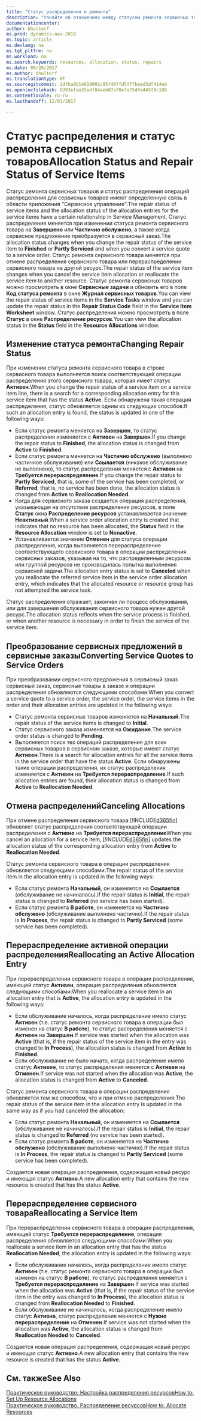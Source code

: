 ```yaml
---
title: "Статус распределения и ремонта"
description: "Узнайте об отношениях между статусом ремонта сервисных товаров и статусом распределения операций распределения для них."
documentationcenter: 
author: bholtorf
ms.prod: dynamics-nav-2018
ms.topic: article
ms.devlang: na
ms.tgt_pltfrm: na
ms.workload: na
ms.search.keywords: resources, allocation, status, repairs
ms.date: 08/28/2017
ms.author: bholtorf
ms.translationtype: HT
ms.sourcegitcommit: 1dfba8b14019991c95f40ffd5f7fbaed5df414eb
ms.openlocfilehash: 0393efaa35adf84aeb87a70e7a754fe445f9c186
ms.contentlocale: ru-ru
ms.lasthandoff: 12/01/2017

---
```

# <a name="allocation-status-and-repair-status-of-service-items"></a><span data-ttu-id="eec6f-103">Статус распределения и статус ремонта сервисных товаров</span><span class="sxs-lookup"><span data-stu-id="eec6f-103">Allocation Status and Repair Status of Service Items</span></span>
<span data-ttu-id="eec6f-104">Статус ремонта сервисных товаров и статус распределения операций распределения для сервисных товаров имеют определенную связь в области приложения "Сервисное управление".</span><span class="sxs-lookup"><span data-stu-id="eec6f-104">The repair status of service items and the allocation status of the allocation entries for the service items have a certain relationship in Service Management.</span></span> <span data-ttu-id="eec6f-105">Статус распределения меняется при изменении статуса ремонта сервисного товара на **Завершено** или **Частично обслужено**, а также когда сервисное предложение преобразуется в сервисный заказ.</span><span class="sxs-lookup"><span data-stu-id="eec6f-105">The allocation status changes when you change the repair status of the service item to **Finished** or **Partly Serviced** and when you convert a service quote to a service order.</span></span> <span data-ttu-id="eec6f-106">Статус ремонта сервисного товара меняется при отмене распределения сервисного товара или перераспределении сервисного товара на другой ресурс.</span><span class="sxs-lookup"><span data-stu-id="eec6f-106">The repair status of the service item changes when you cancel the service item allocation or reallocate the service item to another resource.</span></span> <span data-ttu-id="eec6f-107">Статус ремонта сервисных товаров можно просмотреть в окне **Сервисные задачи** и обновить его в поле **Код статуса ремонта** в окне **Журнал сервисных товаров**.</span><span class="sxs-lookup"><span data-stu-id="eec6f-107">You can view the repair status of service items in the **Service Tasks** window and you can update the repair status in the **Repair Status Code** field in the **Service Item Worksheet** window.</span></span> <span data-ttu-id="eec6f-108">Статус распределения можно просмотреть в поле **Статус** в окне **Распределение ресурсов**.</span><span class="sxs-lookup"><span data-stu-id="eec6f-108">You can view the allocation status in the **Status** field in the **Resource Allocations** window.</span></span>  
  
## <a name="changing-repair-status"></a><span data-ttu-id="eec6f-109">Изменение статуса ремонта</span><span class="sxs-lookup"><span data-stu-id="eec6f-109">Changing Repair Status</span></span>  
<span data-ttu-id="eec6f-110">При изменении статуса ремонта сервисного товара в строке сервисного товара выполняется поиск соответствующей операции распределения этого сервисного товара, которая имеет статус **Активен**.</span><span class="sxs-lookup"><span data-stu-id="eec6f-110">When you change the repair status of a service item on a service item line, there is a search for a corresponding allocation entry for this service item that has the status **Active**.</span></span> <span data-ttu-id="eec6f-111">Если обнаружена такая операция распределения, статус обновляется одним из следующих способов:</span><span class="sxs-lookup"><span data-stu-id="eec6f-111">If such an allocation entry is found, the status is updated in one of the following ways:</span></span>  
  
* <span data-ttu-id="eec6f-112">Если статус ремонта меняется на **Завершен**, то статус распределения изменяется с **Активен** на **Завершен**.</span><span class="sxs-lookup"><span data-stu-id="eec6f-112">If you change the repair status to **Finished**, the allocation status is changed from **Active** to **Finished**.</span></span>  
* <span data-ttu-id="eec6f-113">Если статус ремонта меняется на **Частично обслужено** (выполнено частичное обслуживание) или **Ссылается** (никакое обслуживание не выполнено), то статус распределения меняется с **Активен** на **Требуется перераспределение**.</span><span class="sxs-lookup"><span data-stu-id="eec6f-113">If you change the repair status to **Partly Serviced**, that is, some of the service has been completed, or **Referred**, that is, no service has been done, the allocation status is changed from **Active** to **Reallocation Needed**.</span></span>  
* <span data-ttu-id="eec6f-114">Когда для сервисного заказа создается операция распределения, указывающая на отсутствие распределения ресурсов, в поле **Статус** окна **Распределение ресурсов** устанавливается значение **Неактивный**.</span><span class="sxs-lookup"><span data-stu-id="eec6f-114">When a service order allocation entry is created that indicates that no resource has been allocated, the **Status** field in the **Resource Allocation** window is set to **Nonactive**.</span></span>  
* <span data-ttu-id="eec6f-115">Устанавливается значение **Отменен** для статуса операции распределения, когда выполняется перераспределение соответствующего сервисного товара в операции распределения сервисных заказов, указывая на то, что распределенным ресурсом или группой ресурсов не производилась попытка выполнения сервисной задачи.</span><span class="sxs-lookup"><span data-stu-id="eec6f-115">The allocation entry status is set to **Canceled** when you reallocate the referred service item in the service order allocation entry, which indicates that the allocated resource or resource group has not attempted the service task.</span></span>  
  
<span data-ttu-id="eec6f-116">Статус распределения отражает, закончен ли процесс обслуживания, или для завершения обслуживания сервисного товара нужен другой ресурс.</span><span class="sxs-lookup"><span data-stu-id="eec6f-116">The allocation status reflects when the service process is finished, or when another resource is necessary in order to finish the service of the service item.</span></span>  
  
## <a name="converting-service-quotes-to-service-orders"></a><span data-ttu-id="eec6f-117">Преобразование сервисных предложений в сервисные заказы</span><span class="sxs-lookup"><span data-stu-id="eec6f-117">Converting Service Quotes to Service Orders</span></span>  
<span data-ttu-id="eec6f-118">При преобразовании сервисного предложения в сервисный заказ сервисный заказ, сервисные товары в заказе и операции распределения обновляются следующими способами:</span><span class="sxs-lookup"><span data-stu-id="eec6f-118">When you convert a service quote to a service order, the service order, the service items in the order and their allocation entries are updated in the following ways:</span></span>  
  
* <span data-ttu-id="eec6f-119">Статус ремонта сервисных товаров изменяется на **Начальный**.</span><span class="sxs-lookup"><span data-stu-id="eec6f-119">The repair status of the service items is changed to **Initial**.</span></span>  
* <span data-ttu-id="eec6f-120">Статус сервисного заказа изменяется на **Ожидание**.</span><span class="sxs-lookup"><span data-stu-id="eec6f-120">The service order status is changed to **Pending**.</span></span>  
* <span data-ttu-id="eec6f-121">Выполняется поиск тех операций распределения для всех сервисных товаров в сервисном заказе, которые имеют статус **Активен**.</span><span class="sxs-lookup"><span data-stu-id="eec6f-121">There is a search for allocation entries for all the service items in the service order that have the status **Active**.</span></span> <span data-ttu-id="eec6f-122">Если обнаружены такие операции распределения, их статус распределения изменяется с **Активен** на **Требуется перераспределение**.</span><span class="sxs-lookup"><span data-stu-id="eec6f-122">If such allocation entries are found, their allocation status is changed from **Active** to **Reallocation Needed**.</span></span>  
  
## <a name="canceling-allocations"></a><span data-ttu-id="eec6f-123">Отмена распределений</span><span class="sxs-lookup"><span data-stu-id="eec6f-123">Canceling Allocations</span></span>  
<span data-ttu-id="eec6f-124">При отмене распределения сервисного товара [!INCLUDE[d365fin](includes/d365fin_md.md)] обновляет статус распределения соответствующей операции распределения с **Активно** на **Требуется перераспределение**</span><span class="sxs-lookup"><span data-stu-id="eec6f-124">When you cancel an allocation for a service item, [!INCLUDE[d365fin](includes/d365fin_md.md)] updates the allocation status of the corresponding allocation entry from **Active** to **Reallocation Needed**.</span></span>

<span data-ttu-id="eec6f-125">Статус ремонта сервисного товара в операции распределения обновляется следующими способами:</span><span class="sxs-lookup"><span data-stu-id="eec6f-125">The repair status of the service item in the allocation entry is updated in the following ways:</span></span>  
  
* <span data-ttu-id="eec6f-126">Если статус ремонта **Начальный**, он изменяется на **Ссылается** (обслуживание не начиналось).</span><span class="sxs-lookup"><span data-stu-id="eec6f-126">If the repair status is **Initial**, the repair status is changed to **Referred** (no service has been started).</span></span>  
* <span data-ttu-id="eec6f-127">Если статус ремонта **В работе**, он изменяется на **Частично обслужено** (обслуживание выполнено частично).</span><span class="sxs-lookup"><span data-stu-id="eec6f-127">If the repair status is **In Process**, the repair status is changed to **Partly Serviced** (some service has been completed).</span></span>  
  
## <a name="reallocating-an-active-allocation-entry"></a><span data-ttu-id="eec6f-128">Перераспределение активной операции распределения</span><span class="sxs-lookup"><span data-stu-id="eec6f-128">Reallocating an Active Allocation Entry</span></span>  
<span data-ttu-id="eec6f-129">При перераспределении сервисного товара в операции распределения, имеющей статус **Активен**, операция распределения обновляется следующими способами:</span><span class="sxs-lookup"><span data-stu-id="eec6f-129">When you reallocate a service item in an allocation entry that is **Active**, the allocation entry is updated in the following ways:</span></span>  
  
* <span data-ttu-id="eec6f-130">Если обслуживание началось, когда распределение имело статус **Активен** (т.е. статус ремонта сервисного товара в операции был изменен на статус **В работе**), то статус распределения меняется с **Активен** на **Завершен**.</span><span class="sxs-lookup"><span data-stu-id="eec6f-130">If service was started when the allocation was **Active** (that is, if the repair status of the service item in the entry was changed to **In Process**), the allocation status is changed from **Active** to **Finished**.</span></span>  
* <span data-ttu-id="eec6f-131">Если обслуживание не было начато, когда распределение имело статус **Активен**, то статус распределения меняется с **Активен** на **Отменен**.</span><span class="sxs-lookup"><span data-stu-id="eec6f-131">If service was not started when the allocation was **Active**, the allocation status is changed from **Active** to **Canceled**.</span></span>  
  
<span data-ttu-id="eec6f-132">Статус ремонта сервисного товара в операции распределения обновляется тем же способом, что и при отмене распределения:</span><span class="sxs-lookup"><span data-stu-id="eec6f-132">The repair status of the service item in the allocation entry is updated in the same way as if you had canceled the allocation:</span></span>  
  
* <span data-ttu-id="eec6f-133">Если статус ремонта **Начальный**, он изменяется на **Ссылается** (обслуживание не начиналось).</span><span class="sxs-lookup"><span data-stu-id="eec6f-133">If the repair status is **Initial**, the repair status is changed to **Referred** (no service has been started).</span></span>  
* <span data-ttu-id="eec6f-134">Если статус ремонта **В работе**, он изменяется на **Частично обслужено** (обслуживание выполнено частично).</span><span class="sxs-lookup"><span data-stu-id="eec6f-134">If the repair status is **In Process**, the repair status is changed to **Partly Serviced** (some service has been completed).</span></span>  
  
<span data-ttu-id="eec6f-135">Создается новая операция распределения, содержащая новый ресурс и имеющая статус **Активно**.</span><span class="sxs-lookup"><span data-stu-id="eec6f-135">A new allocation entry that contains the new resource is created that has the status **Active**.</span></span>  
  
## <a name="reallocating-a-service-item"></a><span data-ttu-id="eec6f-136">Перераспределение сервисного товара</span><span class="sxs-lookup"><span data-stu-id="eec6f-136">Reallocating a Service Item</span></span>  
<span data-ttu-id="eec6f-137">При перераспределении сервисного товара в операции распределения, имеющей статус **Требуется перераспределение**, операция распределения обновляется следующими способами:</span><span class="sxs-lookup"><span data-stu-id="eec6f-137">When you reallocate a service item in an allocation entry that has the status **Reallocation Needed**, the allocation entry is updated in the following ways:</span></span>  
  
* <span data-ttu-id="eec6f-138">Если обслуживание началось, когда распределение имело статус **Активен** (т.е. статус ремонта сервисного товара в операции был изменен на статус **В работе**), то статус распределения меняется с **Требуется перераспределение** на **Завершен**.</span><span class="sxs-lookup"><span data-stu-id="eec6f-138">If service was started when the allocation was **Active** (that is, if the repair status of the service item in the entry was changed to **In Process**), the allocation status is changed from **Reallocation Needed** to **Finished**.</span></span>  
* <span data-ttu-id="eec6f-139">Если обслуживание не начиналось, когда распределение имело статус **Активна**, статус распределения меняется с **Нужно перераспределение** на **Отменен**.</span><span class="sxs-lookup"><span data-stu-id="eec6f-139">If service was not started when the allocation was **Active**, the allocation status is changed from **Reallocation Needed** to **Canceled**.</span></span>  
  
<span data-ttu-id="eec6f-140">Создается новая операция распределения, содержащая новый ресурс и имеющая статус **Активно**.</span><span class="sxs-lookup"><span data-stu-id="eec6f-140">A new allocation entry that contains the new resource is created that has the status **Active**.</span></span>  
  
## <a name="see-also"></a><span data-ttu-id="eec6f-141">См. также</span><span class="sxs-lookup"><span data-stu-id="eec6f-141">See Also</span></span>  
[<span data-ttu-id="eec6f-142">Практическое руководство: Настройка распределения ресурсов</span><span class="sxs-lookup"><span data-stu-id="eec6f-142">How to: Set Up Resource Allocations</span></span>](service-how-setup-resource-allocation.md)  
[<span data-ttu-id="eec6f-143">Практическое руководство. Распределение ресурсов</span><span class="sxs-lookup"><span data-stu-id="eec6f-143">How to: Allocate Resources</span></span>](service-how-to-allocate-resources.md)  


